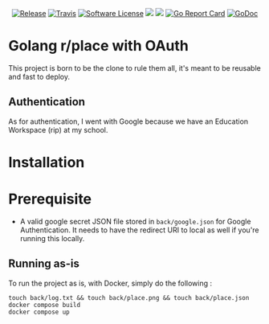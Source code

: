 <p align="center">
  <p align="center">
    <a href="https://github.com/yyewolf/tn-place/releases/latest"><img alt="Release" src="https://img.shields.io/github/release/yyewolf/tn-place.svg?style=flat-square"></a>
    <a href="https://travis-ci.org/yyewolf/tn-place"><img alt="Travis" src="https://travis-ci.org/yyewolf/tn-place.svg?branch=master"></a>
    <a href="/LICENSE.md"><img alt="Software License" src="https://img.shields.io/badge/license-GPLv3-brightgreen.svg?style=flat-square"></a>
    <a href="https://codeclimate.com/github/yyewolf/tn-place/test_coverage"><img src="https://api.codeclimate.com/v1/badges/9fe87816a24ec7309958/test_coverage" /></a>
    <a href="https://codeclimate.com/github/yyewolf/tn-place/maintainability"><img src="https://api.codeclimate.com/v1/badges/9fe87816a24ec7309958/maintainability" /></a>
    <a href="https://goreportcard.com/report/github.com/yyewolf/tn-place/back"><img alt="Go Report Card" src="https://goreportcard.com/badge/github.com/yyewolf/tn-place/back"></a>
    <a href="https://godoc.org/github.com/yyewolf/tn-place/back"><img src="https://godoc.org/github.com/yyewolf/tn-place/back?status.svg" alt="GoDoc"></a>
  </p>
</p>

# Golang r/place with OAuth

This project is born to be the clone to rule them all, it's meant to be reusable and fast to deploy.

## Authentication

As for authentication, I went with Google because we have an Education Workspace (rip) at my school.

# Installation

# Prerequisite

- A valid google secret JSON file stored in `back/google.json` for Google Authentication. It needs to have the redirect URI to local as well if you're running this locally.

## Running as-is

To run the project as is, with Docker, simply do the following :

```
touch back/log.txt && touch back/place.png && touch back/place.json
docker compose build
docker compose up
```
